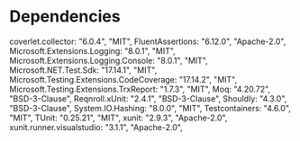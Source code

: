 # Dependencies

coverlet.collector: "6.0.4", "MIT",
FluentAssertions: "6.12.0", "Apache-2.0",
Microsoft.Extensions.Logging: "8.0.1", "MIT",
Microsoft.Extensions.Logging.Console: "8.0.1", "MIT",
Microsoft.NET.Test.Sdk: "17.14.1", "MIT",
Microsoft.Testing.Extensions.CodeCoverage: "17.14.2", "MIT",
Microsoft.Testing.Extensions.TrxReport: "1.7.3", "MIT",
Moq: "4.20.72", "BSD-3-Clause",
Reqnroll.xUnit: "2.4.1", "BSD-3-Clause",
Shouldly: "4.3.0", "BSD-3-Clause",
System.IO.Hashing: "8.0.0", "MIT",
Testcontainers: "4.6.0", "MIT",
TUnit: "0.25.21", "MIT",
xunit: "2.9.3", "Apache-2.0",
xunit.runner.visualstudio: "3.1.1", "Apache-2.0",
